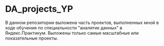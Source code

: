# DA_projects_YP
В данном репозитории выложена часть проектов, выполненных мной в ходе обучения по специальности "аналитик данных" в Яндекс.Практикум. Выложены только самые масштабные или показательные проекты.
